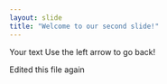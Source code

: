 ```yaml
---
layout: slide
title: "Welcome to our second slide!"
---
```


Your text
Use the left arrow to go back!


Edited this file again
